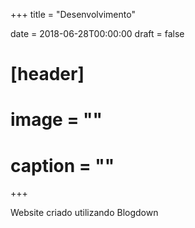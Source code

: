 +++
title = "Desenvolvimento"

date = 2018-06-28T00:00:00
draft = false

# [header]
# image = ""
# caption = ""
+++

Website criado utilizando Blogdown
